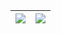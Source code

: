

| <a href="https://github.com/anuraghazra/github-readme-stats"><img align="center" src="https://github-readme-stats.vercel.app/api?username=guiruh&theme=swift&show_icons=true&hide_border=true" /> </a> | <a href="https://github.com/anuraghazra/github-readme-stats"><img align="center" src="https://github-readme-stats.vercel.app/api/top-langs/?username=guiruh&theme=swift&layout=compact&hide_border=true" /> </a> |
| ------------- | ------------- |


<!--- ![Metrics](/github-metrics.svg) --->
